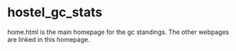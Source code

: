 # hostel_gc_stats

home.html is the main homepage for the gc standings. The other webpages are linked in this homepage.
